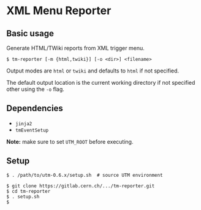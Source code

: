 XML Menu Reporter
=================


## Basic usage

Generate HTML/TWiki reports from XML trigger menu.

    $ tm-reporter [-m {html,twiki}] [-o <dir>] <filename>

Output modes are `html` or `twiki` and defaults to `html` if not specified.

The default output location is the current working directory if not specified
other using the `-o` flag.


## Dependencies

 * `jinja2`
 * `tmEventSetup`

**Note:** make sure to set `UTM_ROOT` before executing.


## Setup

    $ . /path/to/utm-0.6.x/setup.sh  # source UTM environment

    $ git clone https://gitlab.cern.ch/.../tm-reporter.git
    $ cd tm-reporter
    $ . setup.sh
    $ 
